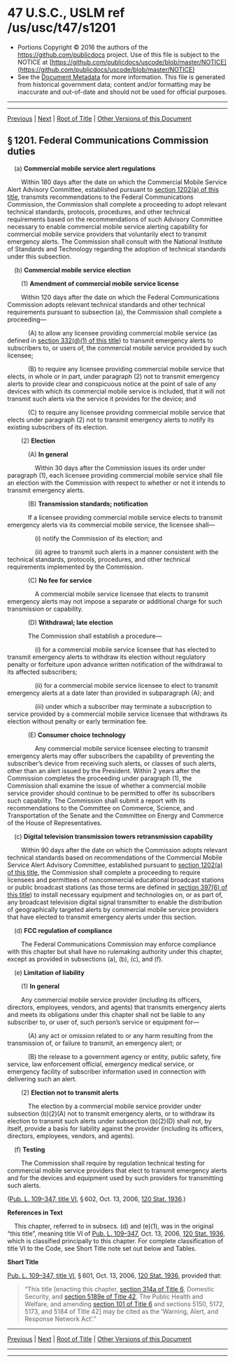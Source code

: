 ---
---

# 47 U.S.C., USLM ref /us/usc/t47/s1201

* Portions Copyright © 2016 the authors of the https://github.com/publicdocs project.
  Use of this file is subject to the NOTICE at [https://github.com/publicdocs/uscode/blob/master/NOTICE](https://github.com/publicdocs/uscode/blob/master/NOTICE)
* See the [Document Metadata](././../../../..//README.md) for more information.
  This file is generated from historical government data; content and/or formatting may be inaccurate and out-of-date and should not be used for official purposes.

----------
----------

[Previous](./../../../..//us/usc/t47/ch11/m__us_usc_t47_ch11.md) | [Next](./../../../..//us/usc/t47/ch11/m__us_usc_t47_s1202.md) | [Root of Title](./../../../../) | [Other Versions of this Document](https://publicdocs.github.io/go/links?ns=uslm&ref=%2Fus%2Fusc%2Ft47%2Fs1201)

## § 1201. Federal Communications Commission duties

    (a) __Commercial mobile service alert regulations__ 

        Within 180 days after the date on which the Commercial Mobile Service Alert Advisory Committee, established pursuant to [section 1202(a) of this title][/us/usc/t47/s1202/a], transmits recommendations to the Federal Communications Commission, the Commission shall complete a proceeding to adopt relevant technical standards, protocols, procedures, and other technical requirements based on the recommendations of such Advisory Committee necessary to enable commercial mobile service alerting capability for commercial mobile service providers that voluntarily elect to transmit emergency alerts. The Commission shall consult with the National Institute of Standards and Technology regarding the adoption of technical standards under this subsection.

    (b) __Commercial mobile service election__ 

        (1) __Amendment of commercial mobile service license__ 

        Within 120 days after the date on which the Federal Communications Commission adopts relevant technical standards and other technical requirements pursuant to subsection (a), the Commission shall complete a proceeding—

            (A) to allow any licensee providing commercial mobile service (as defined in [section 332(d)(1) of this title][/us/usc/t47/s332/d/1]) to transmit emergency alerts to subscribers to, or users of, the commercial mobile service provided by such licensee;

            (B) to require any licensee providing commercial mobile service that elects, in whole or in part, under paragraph (2) not to transmit emergency alerts to provide clear and conspicuous notice at the point of sale of any devices with which its commercial mobile service is included, that it will not transmit such alerts via the service it provides for the device; and

            (C) to require any licensee providing commercial mobile service that elects under paragraph (2) not to transmit emergency alerts to notify its existing subscribers of its election.

        (2) __Election__ 

            (A) __In general__ 

                Within 30 days after the Commission issues its order under paragraph (1), each licensee providing commercial mobile service shall file an election with the Commission with respect to whether or not it intends to transmit emergency alerts.

            (B) __Transmission standards; notification__ 

            If a licensee providing commercial mobile service elects to transmit emergency alerts via its commercial mobile service, the licensee shall—

                (i) notify the Commission of its election; and

                (ii) agree to transmit such alerts in a manner consistent with the technical standards, protocols, procedures, and other technical requirements implemented by the Commission.

            (C) __No fee for service__ 

                A commercial mobile service licensee that elects to transmit emergency alerts may not impose a separate or additional charge for such transmission or capability.

            (D) __Withdrawal; late election__ 

            The Commission shall establish a procedure—

                (i) for a commercial mobile service licensee that has elected to transmit emergency alerts to withdraw its election without regulatory penalty or forfeiture upon advance written notification of the withdrawal to its affected subscribers;

                (ii) for a commercial mobile service licensee to elect to transmit emergency alerts at a date later than provided in subparagraph (A); and

                (iii) under which a subscriber may terminate a subscription to service provided by a commercial mobile service licensee that withdraws its election without penalty or early termination fee.

            (E) __Consumer choice technology__ 

                Any commercial mobile service licensee electing to transmit emergency alerts may offer subscribers the capability of preventing the subscriber’s device from receiving such alerts, or classes of such alerts, other than an alert issued by the President. Within 2 years after the Commission completes the proceeding under paragraph (1), the Commission shall examine the issue of whether a commercial mobile service provider should continue to be permitted to offer its subscribers such capability. The Commission shall submit a report with its recommendations to the Committee on Commerce, Science, and Transportation of the Senate and the Committee on Energy and Commerce of the House of Representatives.

    (c) __Digital television transmission towers retransmission capability__ 

        Within 90 days after the date on which the Commission adopts relevant technical standards based on recommendations of the Commercial Mobile Service Alert Advisory Committee, established pursuant to [section 1202(a) of this title][/us/usc/t47/s1202/a], the Commission shall complete a proceeding to require licensees and permittees of noncommercial educational broadcast stations or public broadcast stations (as those terms are defined in [section 397(6) of this title][/us/usc/t47/s397/6]) to install necessary equipment and technologies on, or as part of, any broadcast television digital signal transmitter to enable the distribution of geographically targeted alerts by commercial mobile service providers that have elected to transmit emergency alerts under this section.

    (d) __FCC regulation of compliance__ 

        The Federal Communications Commission may enforce compliance with this chapter but shall have no rulemaking authority under this chapter, except as provided in subsections (a), (b), (c), and (f).

    (e) __Limitation of liability__ 

        (1) __In general__ 

        Any commercial mobile service provider (including its officers, directors, employees, vendors, and agents) that transmits emergency alerts and meets its obligations under this chapter shall not be liable to any subscriber to, or user of, such person’s service or equipment for—

            (A) any act or omission related to or any harm resulting from the transmission of, or failure to transmit, an emergency alert; or

            (B) the release to a government agency or entity, public safety, fire service, law enforcement official, emergency medical service, or emergency facility of subscriber information used in connection with delivering such an alert.

        (2) __Election not to transmit alerts__ 

            The election by a commercial mobile service provider under subsection (b)(2)(A) not to transmit emergency alerts, or to withdraw its election to transmit such alerts under subsection (b)(2)(D) shall not, by itself, provide a basis for liability against the provider (including its officers, directors, employees, vendors, and agents).

    (f) __Testing__ 

        The Commission shall require by regulation technical testing for commercial mobile service providers that elect to transmit emergency alerts and for the devices and equipment used by such providers for transmitting such alerts.

([Pub. L. 109–347, title VI][/us/pl/109/347/tVI], § 602, Oct. 13, 2006, [120 Stat. 1936][/us/stat/120/1936].)

 __References in Text__ 

    This chapter, referred to in subsecs. (d) and (e)(1), was in the original “this title”, meaning title VI of [Pub. L. 109–347][/us/pl/109/347], Oct. 13, 2006, [120 Stat. 1936][/us/stat/120/1936], which is classified principally to this chapter. For complete classification of title VI to the Code, see Short Title note set out below and Tables.

 __Short Title__ 

[Pub. L. 109–347, title VI][/us/pl/109/347/tVI], § 601, Oct. 13, 2006, [120 Stat. 1936][/us/stat/120/1936], provided that: 

> “This title \[enacting this chapter, [section 314a of Title 6][/us/usc/t6/s314a], Domestic Security, and [section 5189e of Title 42][/us/usc/t42/s5189e], The Public Health and Welfare, and amending [section 101 of Title 6][/us/usc/t6/s101] and sections 5150, 5172, 5173, and 5184 of Title 42\] may be cited as the ‘Warning, Alert, and Response Network Act’.”

----------

[Previous](./../../../..//us/usc/t47/ch11/m__us_usc_t47_ch11.md) | [Next](./../../../..//us/usc/t47/ch11/m__us_usc_t47_s1202.md) | [Root of Title](./../../../../) | [Other Versions of this Document](https://publicdocs.github.io/go/links?ns=uslm&ref=%2Fus%2Fusc%2Ft47%2Fs1201)

----------
----------

[/us/usc/t47/s1202/a]: https://publicdocs.github.io/go/links?ns=uslm&ref=%2Fus%2Fusc%2Ft47%2Fs1202%2Fa
[/us/usc/t47/s332/d/1]: https://publicdocs.github.io/go/links?ns=uslm&ref=%2Fus%2Fusc%2Ft47%2Fs332%2Fd%2F1
[/us/usc/t47/s1202/a]: https://publicdocs.github.io/go/links?ns=uslm&ref=%2Fus%2Fusc%2Ft47%2Fs1202%2Fa
[/us/usc/t47/s397/6]: https://publicdocs.github.io/go/links?ns=uslm&ref=%2Fus%2Fusc%2Ft47%2Fs397%2F6
[/us/pl/109/347/tVI]: https://publicdocs.github.io/go/links?ns=uslm&ref=%2Fus%2Fpl%2F109%2F347%2FtVI
[/us/stat/120/1936]: https://publicdocs.github.io/go/links?ns=uslm&ref=%2Fus%2Fstat%2F120%2F1936
[/us/pl/109/347]: https://publicdocs.github.io/go/links?ns=uslm&ref=%2Fus%2Fpl%2F109%2F347
[/us/stat/120/1936]: https://publicdocs.github.io/go/links?ns=uslm&ref=%2Fus%2Fstat%2F120%2F1936
[/us/pl/109/347/tVI]: https://publicdocs.github.io/go/links?ns=uslm&ref=%2Fus%2Fpl%2F109%2F347%2FtVI
[/us/stat/120/1936]: https://publicdocs.github.io/go/links?ns=uslm&ref=%2Fus%2Fstat%2F120%2F1936
[/us/usc/t6/s314a]: https://publicdocs.github.io/go/links?ns=uslm&ref=%2Fus%2Fusc%2Ft6%2Fs314a
[/us/usc/t42/s5189e]: https://publicdocs.github.io/go/links?ns=uslm&ref=%2Fus%2Fusc%2Ft42%2Fs5189e
[/us/usc/t6/s101]: https://publicdocs.github.io/go/links?ns=uslm&ref=%2Fus%2Fusc%2Ft6%2Fs101


